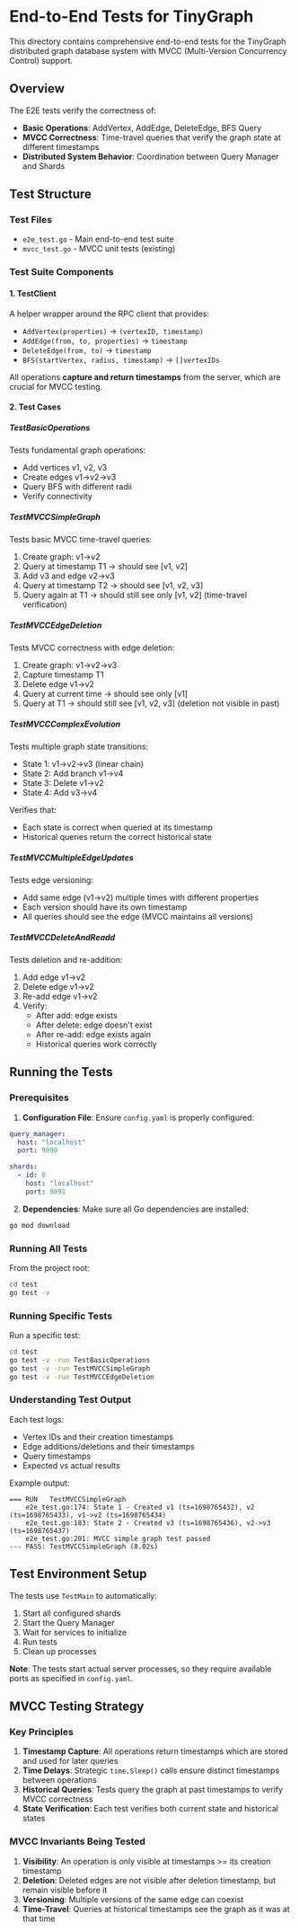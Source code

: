 # End-to-End Tests for TinyGraph

This directory contains comprehensive end-to-end tests for the TinyGraph distributed graph database system with MVCC (Multi-Version Concurrency Control) support.

## Overview

The E2E tests verify the correctness of:
- **Basic Operations**: AddVertex, AddEdge, DeleteEdge, BFS Query
- **MVCC Correctness**: Time-travel queries that verify the graph state at different timestamps
- **Distributed System Behavior**: Coordination between Query Manager and Shards

## Test Structure

### Test Files
- `e2e_test.go` - Main end-to-end test suite
- `mvcc_test.go` - MVCC unit tests (existing)

### Test Suite Components

#### 1. TestClient
A helper wrapper around the RPC client that provides:
- `AddVertex(properties)` → `(vertexID, timestamp)`
- `AddEdge(from, to, properties)` → `timestamp`
- `DeleteEdge(from, to)` → `timestamp`
- `BFS(startVertex, radius, timestamp)` → `[]vertexIDs`

All operations **capture and return timestamps** from the server, which are crucial for MVCC testing.

#### 2. Test Cases

##### TestBasicOperations
Tests fundamental graph operations:
- Add vertices v1, v2, v3
- Create edges v1→v2→v3
- Query BFS with different radii
- Verify connectivity

##### TestMVCCSimpleGraph
Tests basic MVCC time-travel queries:
1. Create graph: v1→v2
2. Query at timestamp T1 → should see [v1, v2]
3. Add v3 and edge v2→v3
4. Query at timestamp T2 → should see [v1, v2, v3]
5. Query again at T1 → should still see only [v1, v2] (time-travel verification)

##### TestMVCCEdgeDeletion
Tests MVCC correctness with edge deletion:
1. Create graph: v1→v2→v3
2. Capture timestamp T1
3. Delete edge v1→v2
4. Query at current time → should see only [v1]
5. Query at T1 → should still see [v1, v2, v3] (deletion not visible in past)

##### TestMVCCComplexEvolution
Tests multiple graph state transitions:
- State 1: v1→v2→v3 (linear chain)
- State 2: Add branch v1→v4
- State 3: Delete v1→v2
- State 4: Add v3→v4

Verifies that:
- Each state is correct when queried at its timestamp
- Historical queries return the correct historical state

##### TestMVCCMultipleEdgeUpdates
Tests edge versioning:
- Add same edge (v1→v2) multiple times with different properties
- Each version should have its own timestamp
- All queries should see the edge (MVCC maintains all versions)

##### TestMVCCDeleteAndReadd
Tests deletion and re-addition:
1. Add edge v1→v2
2. Delete edge v1→v2
3. Re-add edge v1→v2
4. Verify:
   - After add: edge exists
   - After delete: edge doesn't exist
   - After re-add: edge exists again
   - Historical queries work correctly

## Running the Tests

### Prerequisites

1. **Configuration File**: Ensure `config.yaml` is properly configured:
```yaml
query_manager:
  host: "localhost"
  port: 9090

shards:
  - id: 0
    host: "localhost"
    port: 9091
```

2. **Dependencies**: Make sure all Go dependencies are installed:
```bash
go mod download
```

### Running All Tests

From the project root:
```bash
cd test
go test -v
```

### Running Specific Tests

Run a specific test:
```bash
cd test
go test -v -run TestBasicOperations
go test -v -run TestMVCCSimpleGraph
go test -v -run TestMVCCEdgeDeletion
```

### Understanding Test Output

Each test logs:
- Vertex IDs and their creation timestamps
- Edge additions/deletions and their timestamps
- Query timestamps
- Expected vs actual results

Example output:
```
=== RUN   TestMVCCSimpleGraph
    e2e_test.go:174: State 1 - Created v1 (ts=1698765432), v2 (ts=1698765433), v1->v2 (ts=1698765434)
    e2e_test.go:183: State 2 - Created v3 (ts=1698765436), v2->v3 (ts=1698765437)
    e2e_test.go:201: MVCC simple graph test passed
--- PASS: TestMVCCSimpleGraph (8.02s)
```

## Test Environment Setup

The tests use `TestMain` to automatically:
1. Start all configured shards
2. Start the Query Manager
3. Wait for services to initialize
4. Run tests
5. Clean up processes

**Note**: The tests start actual server processes, so they require available ports as specified in `config.yaml`.

## MVCC Testing Strategy

### Key Principles

1. **Timestamp Capture**: All operations return timestamps which are stored and used for later queries
2. **Time Delays**: Strategic `time.Sleep()` calls ensure distinct timestamps between operations
3. **Historical Queries**: Tests query the graph at past timestamps to verify MVCC correctness
4. **State Verification**: Each test verifies both current state and historical states

### MVCC Invariants Being Tested

1. **Visibility**: An operation is only visible at timestamps >= its creation timestamp
2. **Deletion**: Deleted edges are not visible after deletion timestamp, but remain visible before it
3. **Versioning**: Multiple versions of the same edge can coexist
4. **Time-Travel**: Queries at historical timestamps see the graph as it was at that time
